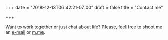 +++
date = "2018-12-13T06:42:21-07:00"
draft = false
title = "Contact me"

+++

Want to work together or just chat about life? Please, feel free to shoot me an <a href="mailto:emmaguerreros@gmail.com" target="_blank">e-mail</a> or [m.me](https://m.me/emmgro).